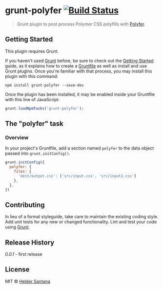 # grunt-polyfer [![Build Status](https://travis-ci.org/heldr/grunt-polyfer.svg?branch=master)](https://travis-ci.org/heldr/grunt-polyfer)

> Grunt plugin to post process Polymer CSS polyfills with [Polyfer][npm-url].

## Getting Started
This plugin requires Grunt.

If you haven't used [Grunt](http://gruntjs.com/) before, be sure to check out the [Getting Started](http://gruntjs.com/getting-started) guide, as it explains how to create a [Gruntfile](http://gruntjs.com/sample-gruntfile) as well as install and use Grunt plugins. Once you're familiar with that process, you may install this plugin with this command:

```shell
npm install grunt-polyfer --save-dev
```

Once the plugin has been installed, it may be enabled inside your Gruntfile with this line of JavaScript:

```js
grunt.loadNpmTasks('grunt-polyfer');
```

## The "polyfer" task

### Overview
In your project's Gruntfile, add a section named `polyfer` to the data object passed into `grunt.initConfig()`.

```js
grunt.initConfig({
  polyfer: {
    files: {
      'dest/output.css': ['src/input.css', 'src/input2.css']
    },
  },
})
```

## Contributing
In lieu of a formal styleguide, take care to maintain the existing coding style. Add unit tests for any new or changed functionality. Lint and test your code using [Grunt](http://gruntjs.com/).

## Release History
_0.0.1_ - first release

## License
MIT © [Helder Santana](https://github.com/heldr)

[npm-url]: https://npmjs.org/package/polyfer
